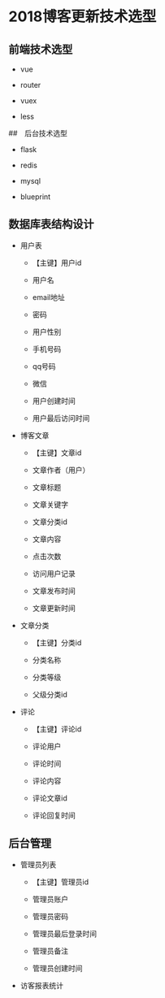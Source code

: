 # 2018博客更新技术选型

## 前端技术选型

+ vue

+ router

+ vuex

+ less

##　后台技术选型

+ flask

+ redis

+ mysql

+ blueprint

## 数据库表结构设计

+ 用户表

    - 【主键】用户id

    - 用户名

    - email地址

    - 密码

    - 用户性别

    - 手机号码

    - qq号码

    - 微信

    - 用户创建时间

    - 用户最后访问时间

+ 博客文章

    - 【主键】文章id

    - 文章作者（用户）

    - 文章标题

    - 文章关键字

    - 文章分类id

    - 文章内容

    - 点击次数

    - 访问用户记录

    - 文章发布时间

    - 文章更新时间

+ 文章分类

    - 【主键】分类id

    - 分类名称

    - 分类等级

    - 父级分类id

+ 评论

    - 【主键】评论id

    - 评论用户

    - 评论时间

    - 评论内容

    - 评论文章id

    - 评论回复时间


## 后台管理

+ 管理员列表

    - 【主键】管理员id

    - 管理员账户

    - 管理员密码

    - 管理员最后登录时间

    - 管理员备注

    - 管理员创建时间

+ 访客报表统计
